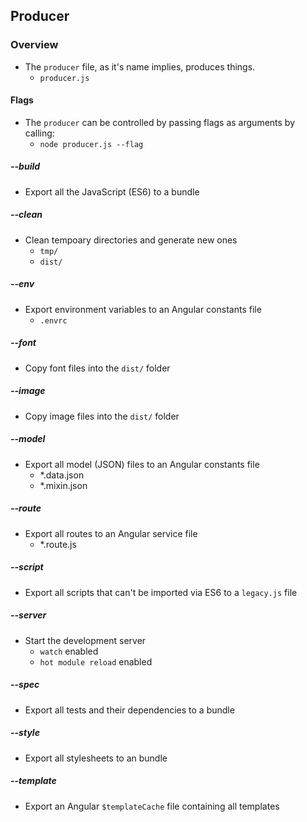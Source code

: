 ## Producer

### Overview
- The `producer` file, as it's name implies, produces things.
	- `producer.js`

#### Flags
- The `producer` can be controlled by passing flags as arguments by calling:
	- `node producer.js --flag`
	
##### --build
- Export all the JavaScript (ES6) to a bundle

##### --clean
- Clean tempoary directories and generate new ones
	- `tmp/`
	- `dist/`

##### --env
- Export environment variables to an Angular constants file
	- `.envrc`

##### --font
- Copy font files into the `dist/` folder

##### --image
- Copy image files into the `dist/` folder

##### --model
- Export all model (JSON) files to an Angular constants file 
	- *.data.json
	- *.mixin.json

##### --route
- Export all routes to an Angular service file
	- *.route.js

##### --script
- Export all scripts that can't be imported via ES6 to a `legacy.js` file

##### --server
- Start the development server
	- `watch` enabled
	- `hot module reload` enabled

##### --spec
- Export all tests and their dependencies to a bundle

##### --style
- Export all stylesheets to an bundle

##### --template
- Export an Angular `$templateCache` file containing all templates